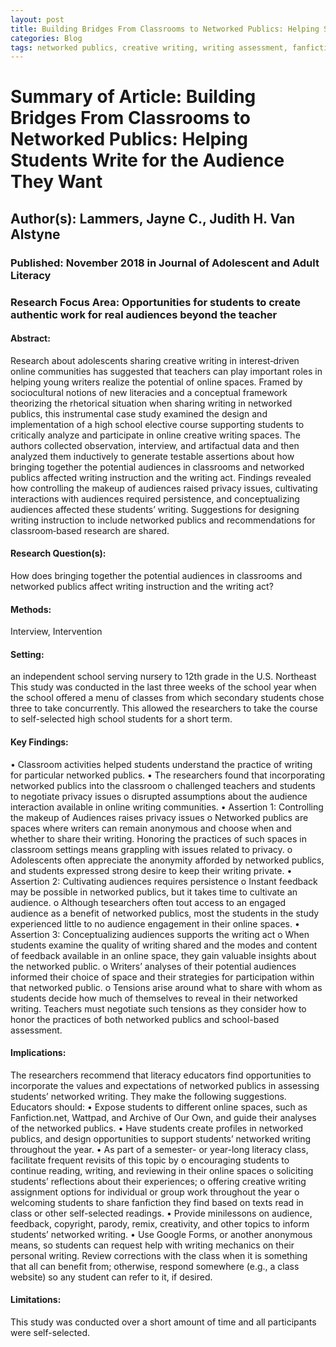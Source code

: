 ```yaml
---
layout: post
title: Building Bridges From Classrooms to Networked Publics: Helping Students Write for the Audience They Want
categories: Blog
tags: networked publics, creative writing, writing assessment, fanfiction, literacy
---
```


# Summary of Article: Building Bridges From Classrooms to Networked Publics: Helping Students Write for the Audience They Want

## Author(s): Lammers, Jayne C., Judith H. Van Alstyne

### Published: November 2018 in Journal of Adolescent and Adult Literacy

### Research Focus Area: Opportunities for students to create authentic work for real audiences beyond the teacher

#### Abstract:
Research about adolescents sharing creative writing in interest‐driven online communities has suggested that teachers can play important roles in helping young writers realize the potential of online spaces. Framed by sociocultural notions of new literacies and a conceptual framework theorizing the rhetorical situation when sharing writing in networked publics, this instrumental case study examined the design and implementation of a high school elective course supporting students to critically analyze and participate in online creative writing spaces. The authors collected observation, interview, and artifactual data and then analyzed them inductively to generate testable assertions about how bringing together the potential audiences in classrooms and networked publics affected writing instruction and the writing act. Findings revealed how controlling the makeup of audiences raised privacy issues, cultivating interactions with audiences required persistence, and conceptualizing audiences affected these students’ writing. Suggestions for designing writing instruction to include networked publics and recommendations for classroom‐based research are shared.


#### Research Question(s):
How does bringing together the potential audiences in classrooms and networked publics affect writing instruction and the writing act?


#### Methods:
Interview, Intervention


#### Setting:
an independent school serving nursery to 12th grade in the U.S. Northeast  This study was conducted in the last three weeks of the school year when the school offered a menu of classes from which secondary students chose three to take concurrently. This allowed the researchers to take the course to self-selected high school students for a short term.


#### Key Findings:
• Classroom activities helped students understand the practice of writing for particular networked publics. • The researchers found that incorporating networked publics into the classroom o challenged teachers and students to negotiate privacy issues o disrupted assumptions about the audience interaction available in online writing communities.  • Assertion 1: Controlling the makeup of Audiences raises privacy issues o Networked publics are spaces where writers can remain anonymous and choose when and whether to share their writing. Honoring the practices of such spaces in classroom settings means grappling with issues related to privacy. o Adolescents often appreciate the anonymity afforded by networked publics, and students expressed strong desire to keep their writing private. • Assertion 2: Cultivating audiences requires persistence o Instant feedback may be possible in networked publics, but it takes time to cultivate an audience. o Although tesearchers often tout access to an engaged audience as a benefit of networked publics, most the students in the study experienced little to no audience engagement in their online spaces. • Assertion 3: Conceptualizing audiences supports the writing act o When students examine the quality of writing shared and the modes and content of feedback available in an online space, they gain valuable insights about the networked public. o Writers’ analyses of their potential audiences informed their choice of space and their strategies for participation within that networked public. o Tensions arise around what to share with whom as students decide how much of themselves to reveal in their networked writing. Teachers must negotiate such tensions as they consider how to honor the practices of both networked publics and school-based assessment. 


#### Implications:
The researchers recommend that literacy educators find opportunities to incorporate the values and expectations of networked publics in assessing students’ networked writing. They make the following suggestions. Educators should: • Expose students to different online spaces, such as Fanfiction.net, Wattpad, and Archive of Our Own, and guide their analyses of the networked publics. • Have students create profiles in networked publics, and design opportunities to support students’ networked writing throughout the year. • As part of a semester- or year-long literacy class, facilitate frequent revisits of this topic by o encouraging students to continue reading, writing, and reviewing in their online spaces o soliciting students’ reflections about their experiences; o offering creative writing assignment options for individual or group work throughout the year o welcoming students to share fanfiction they find based on texts read in class or other self-selected readings. • Provide minilessons on audience, feedback, copyright, parody, remix, creativity, and other topics to inform students’ networked writing. • Use Google Forms, or another anonymous means, so students can request help with writing mechanics on their personal writing. Review corrections with the class when it is something that all can benefit from; otherwise, respond somewhere (e.g., a class website) so any student can refer to it, if desired. 


#### Limitations:
This study was conducted over a short amount of time and all participants were self-selected.


